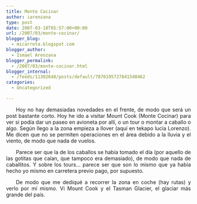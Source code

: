 ```yaml
---
title: Monte Cocinar
author: iarenzana
type: post
date: 2007-03-18T05:57:00+00:00
url: /2007/03/monte-cocinar/
blogger_blog:
  - micarreta.blogspot.com
blogger_author:
  - Ismael Arenzana
blogger_permalink:
  - /2007/03/monte-cocinar.html
blogger_internal:
  - /feeds/11302648/posts/default/7876195727841548462
categories:
  - Uncategorized

---
```

<p style="text-align:justify;text-indent:20pt;">
  Hoy no hay demasiadas novedades en el frente, de modo que será un post bastante corto. Hoy he ido a visitar Mount Cook (Monte Cocinar) para ver si podía dar un paseo en avioneta por allí, o un tour o montar a caballo o algo. Según llego a la zona empieza a llover (aquí en tekapo lucía Lorenzo). Me dicen que no se permiten operaciones en el área debido a la lluvia y el viento, de modo que nada de vuelos.
</p>

<p style="text-align:justify;text-indent:20pt;">
  Parece ser que la de los caballos se había tomado el día (por aquello de las gotitas que caían, que tampoco era demasiado), de modo que nada de caballitos. Y sobre los tours&#8230; parece ser que son lo mismo que ya había hecho yo mismo en carretera previo pago, por supuesto.
</p>

<p style="text-align:justify;text-indent:20pt;">
  De modo que me dediqué a recorrer la zona en coche (hay rutas) y verlo por mí mismo. Vi Mount Cook y el Tasman Glacier, el glaciar más grande del país.
</p>